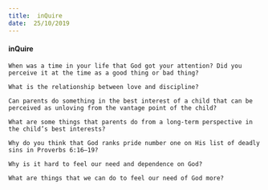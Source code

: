 ```yaml
---
title:  inQuire
date:  25/10/2019
---
```


#### inQuire

`When was a time in your life that God got your attention? Did you perceive it at the time as a good thing or bad thing?`

`What is the relationship between love and discipline?`

`Can parents do something in the best interest of a child that can be perceived as unloving from the vantage point of the child?`

`What are some things that parents do from a long-term perspective in the child’s best interests?`

`Why do you think that God ranks pride number one on His list of deadly sins in Proverbs 6:16–19?`

`Why is it hard to feel our need and dependence on God?`

`What are things that we can do to feel our need of God more?`